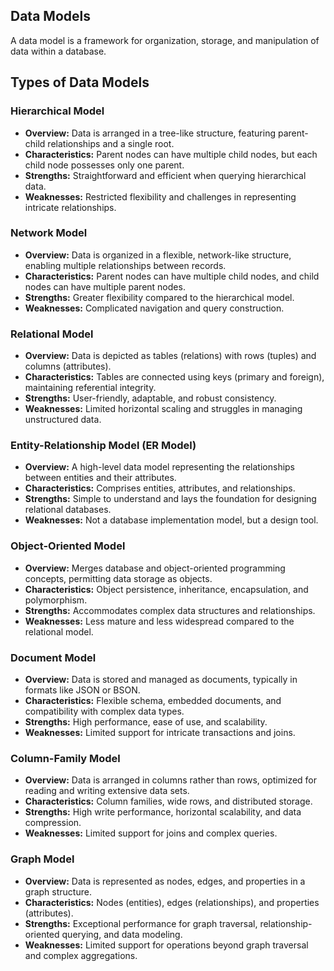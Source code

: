 ## Data Models

A data model is a framework for organization, storage, and manipulation of data within a database.

## Types of Data Models

### Hierarchical Model

- **Overview:** Data is arranged in a tree-like structure, featuring parent-child relationships and a single root.
- **Characteristics:** Parent nodes can have multiple child nodes, but each child node possesses only one parent.
- **Strengths:** Straightforward and efficient when querying hierarchical data.
- **Weaknesses:** Restricted flexibility and challenges in representing intricate relationships.

### Network Model

- **Overview:** Data is organized in a flexible, network-like structure, enabling multiple relationships between records.
- **Characteristics:** Parent nodes can have multiple child nodes, and child nodes can have multiple parent nodes.
- **Strengths:** Greater flexibility compared to the hierarchical model.
- **Weaknesses:** Complicated navigation and query construction.

### Relational Model

- **Overview:** Data is depicted as tables (relations) with rows (tuples) and columns (attributes).
- **Characteristics:** Tables are connected using keys (primary and foreign), maintaining referential integrity.
- **Strengths:** User-friendly, adaptable, and robust consistency.
- **Weaknesses:** Limited horizontal scaling and struggles in managing unstructured data.

### Entity-Relationship Model (ER Model)

- **Overview:** A high-level data model representing the relationships between entities and their attributes.
- **Characteristics:** Comprises entities, attributes, and relationships.
- **Strengths:** Simple to understand and lays the foundation for designing relational databases.
- **Weaknesses:** Not a database implementation model, but a design tool.

### Object-Oriented Model

- **Overview:** Merges database and object-oriented programming concepts, permitting data storage as objects.
- **Characteristics:** Object persistence, inheritance, encapsulation, and polymorphism.
- **Strengths:** Accommodates complex data structures and relationships.
- **Weaknesses:** Less mature and less widespread compared to the relational model.

### Document Model

- **Overview:** Data is stored and managed as documents, typically in formats like JSON or BSON.
- **Characteristics:** Flexible schema, embedded documents, and compatibility with complex data types.
- **Strengths:** High performance, ease of use, and scalability.
- **Weaknesses:** Limited support for intricate transactions and joins.

### Column-Family Model

- **Overview:** Data is arranged in columns rather than rows, optimized for reading and writing extensive data sets.
- **Characteristics:** Column families, wide rows, and distributed storage.
- **Strengths:** High write performance, horizontal scalability, and data compression.
- **Weaknesses:** Limited support for joins and complex queries.

### Graph Model

- **Overview:** Data is represented as nodes, edges, and properties in a graph structure.
- **Characteristics:** Nodes (entities), edges (relationships), and properties (attributes).
- **Strengths:** Exceptional performance for graph traversal, relationship-oriented querying, and data modeling.
- **Weaknesses:** Limited support for operations beyond graph traversal and complex aggregations.
